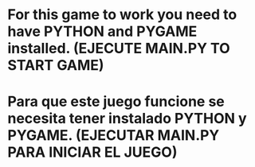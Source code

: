 # For this game to work you need to have PYTHON and PYGAME installed. (EJECUTE MAIN.PY TO START GAME)
# Para que este juego funcione se necesita tener instalado PYTHON y PYGAME. (EJECUTAR MAIN.PY PARA INICIAR EL JUEGO)

